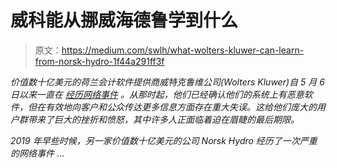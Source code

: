 # 威科能从挪威海德鲁学到什么

> 原文：<https://medium.com/swlh/what-wolters-kluwer-can-learn-from-norsk-hydro-1f44a291ff3f>

*价值数十亿美元的荷兰会计软件提供商威特克鲁维公司(Wolters Kluwer)自 5 月 6 日以来一直在* [*经历网络事件*](https://krebsonsecurity.com/2019/05/whats-behind-the-wolters-kluwer-tax-outage/) *。从那时起，他们已经确认他们的系统上有恶意软件，但在有效地向客户和公众传达更多信息方面存在重大失误。这给他们庞大的用户群带来了巨大的挫折和愤怒，其中许多人正面临着迫在眉睫的最后期限。*

*2019 年早些时候，另一家价值数十亿美元的公司 Norsk Hydro 经历了一次严重的网络事件* …